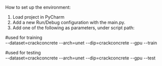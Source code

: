 How to set up the environment:

1. Load project in PyCharm
2. Add a new Run/Debug configuration with the main.py.
3. Add one of the following as parameters, under script path:

#used for training <br>
--dataset=crackconcrete --arch=unet --dip=crackconcrete --gpu --train

#used for testing <br>
--dataset=crackconcrete --arch=unet --dip=crackconcrete --gpu --test
